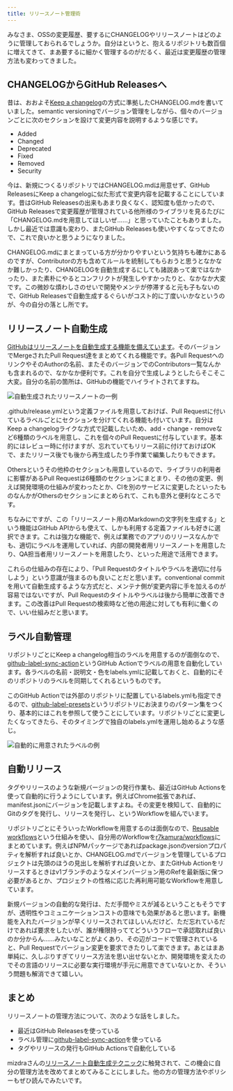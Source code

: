 ```yaml
---
title: リリースノート管理術
---
```

みなさま、OSSの変更履歴、要するにCHANGELOGやリリースノートはどのように管理しておられるでしょうか。自分はというと、抱えるリポジトリも数百個に増えてきて、まあ要するに細かく管理するのがだるく、最近は変更履歴の管理方法も変わってきました。

CHANGELOGからGitHub Releasesへ
---------------------------

昔は、おおよそ[Keep a changelog](https://keepachangelog.com/en/1.0.0/)の方式に準拠したCHANGELOG.mdを書いていました。semantic versioningでバージョン管理をしながら、個々のバージョンごとに次のセクションを設けて変更内容を説明するような感じです。

*   Added
*   Changed
*   Deprecated
*   Fixed
*   Removed
*   Security

今は、新規につくるリポジトリではCHANGELOG.mdは用意せず、GitHub ReleasesにKeep a changelogに似た形式で変更内容を記載することにしています。昔はGitHub Releasesの出来もあまり良くなく、認知度も低かったので、GitHub Releasesで変更履歴が管理されている他所様のライブラリを見るたびに「CHANGELOG.mdを用意してほしいぜ……」と思っていたこともありました。しかし最近では意識も変わり、またGitHub Releasesも使いやすくなってきたので、これで良いかと思うようになりました。

CHANGELOG.mdにまとまっている方が分かりやすいという気持ちも確かにあるのですが、Contributorの方も含めてルールを統制してもらおうと思うとなかなか難しかったり、CHANGELOGを自動生成するにしても諸説あって楽ではなかったり、また素朴にやるとコンフリクトが発生しやすかったりと、なかなか大変です。この微妙な煩わしさのせいで開発やメンテが停滞すると元も子もないので、GitHub Releasesで自動生成するぐらいがコスト的に丁度いいかなというのが、今の自分の落とし所です。

リリースノート自動生成
-----------

[GitHubはリリースノートを自動生成する機能を備えています](https://docs.github.com/en//repositories/releasing-projects-on-github/automatically-generated-release-notes)。そのバージョンでMergeされたPull Request達をまとめてくれる機能です。各Pull RequestへのリンクやそのAuthorの名前、またそのバージョンでのContributors一覧なんかも含まれるので、なかなか便利です。これを自分で生成しようとしたらそこそこ大変。自分の名前の箇所は、GitHubの機能でハイライトされてますね。

![](https://lh6.googleusercontent.com/NhLHHNYoOl1AGyYd9mZdQOhgD3qqJ_uXlehiwvL2zetG0UygSLWC6sCWRVbmlOfur_ouQkAxTfn3_B0ZPVRm5V1ZS7vrHfGILSM5JK03KqEDgptQsvniztG-v3nDkSJW-gnhfp84E_EEqpBf9Obn9Hc "自動生成されたリリースノートの一例")

.github/release.ymlという定義ファイルを用意しておけば、Pull Requestに付いているラベルごとにセクションを分けてくれる機能も付いています。自分はKeep a changelogライクな方式で記載したいため、add・change・removeなど6種類のラベルを用意し、これを個々のPull Requestに付与しています。基本的にはレビュー時に付けますが、忘れていてもリリース前に付けておけばOKで、またリリース後でも後から再生成したり手作業で編集したりもできます。

Othersというその他枠のセクションも用意しているので、ライブラリの利用者に影響があるPull Requestは6種類のセクションにまとまり、その他の変更、例えば開発環境の仕組みが変わったとか、CIを別のサービスに変更したといったものなんかがOthersのセクションにまとめられて、これも意外と便利なところです。

ちなみにですが、この「リリースノート用のMarkdownの文字列を生成する」という機能はGitHub APIからも使えて、しかも利用する定義ファイルも好きに選択できます。これは強力な機能で、例えば業務でのアプリのリリースなんかでも、適切にラベルを運用していれば、内部の開発者用リリースノートを用意したり、QA担当者用リリースノートを用意したり、といった用途で活用できます。

これらの仕組みの存在により、「Pull Requestのタイトルやラベルを適切に付与しよう」という意識が強まるのも良いことだと思います。conventional commitを用いて自動生成するような方式だと、メンテナ側が変更内容に手を加えるのが容易ではないですが、Pull Requestのタイトルやラベルは後から簡単に改善できます。この改善はPull Requestの検索時など他の用途に対しても有利に働くので、いい仕組みだと思います。

ラベル自動管理
-------

リポジトリごとにKeep a changelog相当のラベルを用意するのが面倒なので、[github-label-sync-action](https://github.com/r7kamura/github-label-sync-action)というGitHub Actionでラベルの用意を自動化しています。各ラベルの名前・説明文・色をlabels.ymlに記載しておくと、自動的にそのリポジトリのラベルを同期してくれるというものです。

このGitHub Actionでは外部のリポジトリに配置しているlabels.ymlも指定できるので、[github-label-presets](https://github.com/r7kamura/github-label-presets)というリポジトリにお決まりのパターン集をつくり、基本的にはこれを参照して使うことにしています。リポジトリごとに変更したくなってきたら、そのタイミングで独自のlabels.ymlを運用し始めるような感じ。

![](https://lh3.googleusercontent.com/ARhGb1RxXhbyoFS-M-S9S6O8bSmKpAB8O7y5RufOpbN-0LHVRb25gpFBLmoG9oAUp3KJPmybjE1bA8uHqOz_PhJaGuSvo8C5p20BAMyczjKi2N8ryf7Eoi4-Ghpw3WN-q8Qyl3zrTHynHhFaZ9SgCew "自動的に用意されたラベルの例")

自動リリース
------

タグやリリースのような新規バージョンの発行作業も、最近はGitHub Actionsを使って自動的に行うようにしています。例えばChrome拡張であれば、manifest.jsonにバージョンを記載しますよね。その変更を検知して、自動的にGitのタグを発行し、リリースを発行し、というWorkflowを組んでいます。

リポジトリごとにそういったWorkflowを用意するのは面倒なので、[Reusable workflows](https://docs.github.com/en//actions/using-workflows/reusing-workflows)という仕組みを使い、自分用のWorkflowを[r7kamura/workflows](https://github.com/r7kamura/workflows)にまとめています。例えばNPMパッケージであればpackage.jsonのversionプロパティを解析すれば良いとか、CHANGELOG.mdでバージョンを管理しているプロジェクトは先頭のほうの見出しを解析すれば良いとか、またGitHub Actionをリリースするときはv1ブランチのようなメインバージョン用のRefを最新版に保つ必要があるとか、プロジェクトの性格に応じた再利用可能なWorkflowを用意しています。

新規バージョンの自動的な発行は、ただ手間やミスが減るということもそうですが、透明性やコミュニケーションコストの意味でも効果があると思います。新機能を入れたバージョンが早くリリースされてほしいんだけど、ただ忘れているだけであれば要求をしたいが、誰が権限持っててどういうフローで承認取れば良いのか分からん……みたいなことがよくあり、その辺がコードで管理されていると、Pull Requestでバージョン変更を要求できたりして楽できます。あとはまあ単純に、久しぶりすぎてリリース方法を思い出せないとか、開発環境を変えたのでその言語のリリースに必要な実行環境が手元に用意できていないとか、そういう問題も解消できて嬉しい。

まとめ
---

リリースノートの管理方法について、次のような話をしました。

*   最近はGitHub Releasesを使っている
*   ラベル管理に[github-label-sync-action](https://github.com/r7kamura/github-label-sync-action)を使っている
*   タグやリリースの発行もGitHub Actionsで自動化している

mizdraさんの[リリースノート自動生成テクニック](https://www.mizdra.net/entry/2022/07/08/181825)に触発されて、この機会に自分の管理方法を改めてまとめてみることにしました。他の方の管理方法やポリシーもぜひ読んでみたいです。
